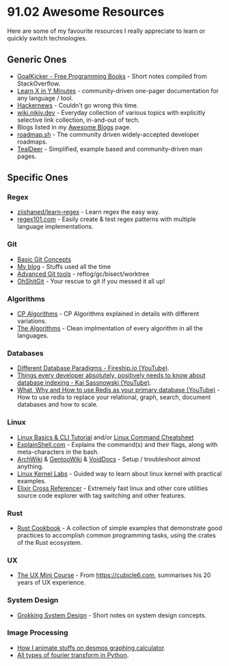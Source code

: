 # 91.02 Awesome Resources

Here are some of my favourite resources I really appreciate to learn or quickly switch technologies.


## Generic Ones

* [GoalKicker - Free Programming Books](https://goalkicker.com) - Short notes compiled from StackOverflow.
* [Learn X in Y Minutes](http://learnxinyminutes.com) - community-driven one-pager documentation for any language / tool.
* [Hackernews](https://news.ycombinator.com/) - Couldn't go wrong this time.
* [wiki.nikiv.dev](https://wiki.nikiv.dev/) - Everyday collection of various topics with explicitly selective link collection, in-and-out of tech.
* Blogs listed in my [Awesome Blogs](/awesome/truly/blogs) page.
* [roadmap.sh](https://roadmap.sh) - The community driven widely-accepted developer roadmaps.
* [TealDeer](https://github.com/dbrgn/tealdeer) - Simplified, example based and community-driven man pages.


## Specific Ones

### Regex

* [ziishaned/learn-regex](https://github.com/ziishaned/learn-regex) - Learn regex the easy way.
* [regex101.com](https://regex101.com) - Easily create & test regex patterns with multiple language implementations.

### Git

* [Basic Git Concepts](https://opensource.com/article/22/11/git-concepts)
* [My blog](/blogs/git) - Stuffs used all the time
* [Advanced Git tools](https://opensource.com/article/22/11/git-tools) - reflog/gc/bisect/worktree
* [OhShitGit](https://ohshitgit.com) - Your rescue to git if you messed it all up!

### Algorithms

* [CP Algorithms](https://cp-algorithms.com) - CP Algorithms explained in details with different variations.
* [The Algorithms](https://the-algorithms.com) - Clean implmentation of every algorithm in all the languages.

### Databases

* [Different Database Paradigms - Fireship.io (YouTube)](https://www.youtube.com/watch?v=W2Z7fbCLSTw).
* [Things every developer absolutely, positively needs to know about database indexing - Kai Sassnowski (YouTube)](https://www.youtube.com/watch?v=HubezKbFL7E).
* [What, Why and How to use Redis as your primary database (YouTube)](https://www.youtube.com/watch?v=OqCK95AS-YE) - How to use redis to replace your relational, graph, search, document databases and how to scale.

### Linux

* [Linux Basics & CLI Tutorial](https://www.freecodecamp.org/news/linux-command-line-tutorial) and/or [Linux Command Cheatsheet](https://www.codelivly.com/mastering-linux-the-top-commands-every-server-administrator-should-know)
* [ExplainShell.com](https://www.explainshell.com) - Explains the command(s) and their flags, along with meta-characters in the bash.
* [ArchWiki](https://wiki.archlinux.org) & [GentooWiki](https://wiki.gentoo.org/wiki/Main_Page) & [VoidDocs](https://docs.voidlinux.org) - Setup / troubleshoot almost anything.
* [Linux Kernel Labs](https://linux-kernel-labs.github.io/refs/heads/master/lectures/intro.html) - Guided way to learn about linux kernel with practical examples.
* [Elixir Cross Referencer](https://elixir.bootlin.com) - Extremely fast linux and other core utilities source code explorer with tag switching and other features.

### Rust

* [Rust Cookbook](https://rust-lang-nursery.github.io/rust-cookbook/intro.html) - A collection of simple examples that demonstrate good practices to accomplish common programming tasks, using the crates of the Rust ecosystem.

### UX

* [The UX Mini Course](https://the-ux-mini-course.com) - From https://cubicle6.com, summarises his 20 years of UX experience.

### System Design

* [Grokking System Design](https://github.com/Jeevan-kumar-Raj/Grokking-System-Design) - Short notes on system design concepts.

### Image Processing

* [How I animate stuffs on desmos graphing calculator](https://youtu.be/BQvBq3K50u8).
* [All types of fourier transform in Python](https://www.youtube.com/watch?v=GKsCWivmlHg).
